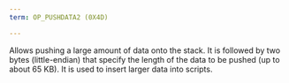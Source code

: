```yaml
---
term: OP_PUSHDATA2 (0X4D)

---
```

Allows pushing a large amount of data onto the stack. It is followed by two bytes (little-endian) that specify the length of the data to be pushed (up to about 65 KB). It is used to insert larger data into scripts.